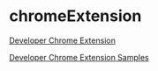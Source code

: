 # chromeExtension

[Developer Chrome Extension](https://developer.chrome.com/extensions/ "Developer Chrome Extension")

[Developer Chrome Extension Samples](https://developer.chrome.com/extensions/samples "Developer Chrome Extension Samples")
